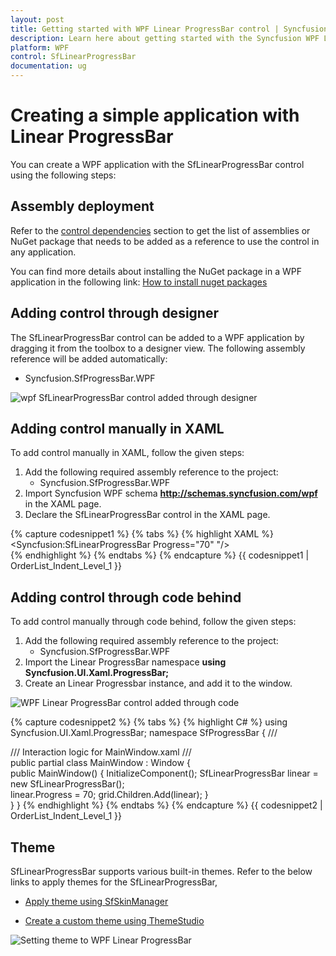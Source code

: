 ```yaml
---
layout: post
title: Getting started with WPF Linear ProgressBar control | Syncfusion
description: Learn here about getting started with the Syncfusion WPF Linear ProgressBar control and more details.
platform: WPF
control: SfLinearProgressBar
documentation: ug
---
```


# Creating a simple application with Linear ProgressBar

You can create a WPF application with the SfLinearProgressBar control using the following steps:

## Assembly deployment

Refer to the [control dependencies](https://help.syncfusion.com/wpf/control-dependencies#) section to get the list of assemblies or NuGet package that needs to be added as a reference to use the control in any application.

You can find more details about installing the NuGet package in a WPF application in the following link: [How to install nuget packages](https://help.syncfusion.com/wpf/visual-studio-integration/nuget-packages)

## Adding control through designer

The SfLinearProgressBar control can be added to a WPF application by dragging it from the toolbox to a designer view. The following assembly reference will be added automatically:

* Syncfusion.SfProgressBar.WPF 

![wpf SfLinearProgressBar control added through designer](Getting-Started_images/wpf-SfLinearProgressBar-control-added-through-designer.png)

## Adding control manually in XAML

To add control manually in XAML, follow the given steps:

1. Add the following required assembly reference to the project:
    * Syncfusion.SfProgressBar.WPF     
2. Import Syncfusion WPF schema **http://schemas.syncfusion.com/wpf** in the XAML page.
3. Declare the SfLinearProgressBar control in the XAML page.

{% capture codesnippet1 %}
{% tabs %}
{% highlight XAML %}
<Window
        xmlns="http://schemas.microsoft.com/winfx/2006/xaml/presentation"
        xmlns:x="http://schemas.microsoft.com/winfx/2006/xaml"
        xmlns:d="http://schemas.microsoft.com/expression/blend/2008"
        xmlns:mc="http://schemas.openxmlformats.org/markup-compatibility/2006"
        xmlns:local="clr-namespace:WpfApp4"
        xmlns:Syncfusion="http://schemas.syncfusion.com/wpf" x:Class="WpfApp4.MainWindow"
        mc:Ignorable="d"
        Title="MainWindow" Height="450" Width="800">
     <Grid x:Name="grid">
         <TextBlock Text="Linear"/>
        <Syncfusion:SfLinearProgressBar Progress="70" "/>       
     </Grid>
</Window>
{% endhighlight %}
{% endtabs %}
{% endcapture %}
{{ codesnippet1 | OrderList_Indent_Level_1 }}

## Adding control through code behind

To add control manually through code behind, follow the given steps:

1. Add the following required assembly reference to the project:
    * Syncfusion.SfProgressBar.WPF
2. Import the Linear ProgressBar namespace
    **using Syncfusion.UI.Xaml.ProgressBar;**
3. Create an Linear Progressbar instance, and add it to the window.

![WPF Linear ProgressBar control added through code](Getting-Started_images/wpf-SfLinearProgressBar-control-added-manually.png)

{% capture codesnippet2 %}
{% tabs %}
{% highlight C# %}
using Syncfusion.UI.Xaml.ProgressBar;
namespace SfProgressBar
{
    /// <summary>
    /// Interaction logic for MainWindow.xaml
    /// </summary>
    public partial class MainWindow : Window
    {                  
        public MainWindow()
        {
            InitializeComponent();
            SfLinearProgressBar linear = new SfLinearProgressBar();          
            linear.Progress = 70;
            grid.Children.Add(linear);
        }      
    }
}
{% endhighlight %}
{% endtabs %}
{% endcapture %}
{{ codesnippet2 | OrderList_Indent_Level_1 }}

## Theme

SfLinearProgressBar supports various built-in themes. Refer to the below links to apply themes for the SfLinearProgressBar,

  * [Apply theme using SfSkinManager](https://help.syncfusion.com/wpf/themes/skin-manager)
	
  * [Create a custom theme using ThemeStudio](https://help.syncfusion.com/wpf/themes/theme-studio#creating-custom-theme)

  ![Setting theme to WPF Linear ProgressBar](Getting-Started_images/Theme.png)